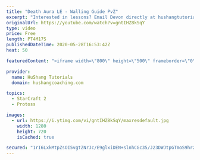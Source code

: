 ```yaml
---
title: "Death Aura LE - Walling Guide PvZ"
excerpt: "Interested in lessons? Email Devon directly at hushangtutorials@outlook.com ------------------------------------------------------------------------------------------------------- Want to support HuShang Tutorials directly? Patreon is a website where you can contribute a monthly donation that will help"
originalUrl: https://youtube.com/watch?v=gntIHZ8kSqY
type: video
price: Free
length: PT4M17S
publishedDateTime: 2020-05-28T16:53:42Z
heat: 50

featuredContent: "<iframe width=\"800\" height=\"500\" frameborder=\"0\" src=\"https://www.youtube.com/embed/gntIHZ8kSqY\" allow=\"accelerometer; autoplay; encrypted-media; gyroscope; picture-in-picture\" allowfullscreen></iframe>"

provider:
  name: HuShang Tutorials
  domain: hushangcoaching.com

topics:
  - StarCraft 2
  - Protoss

images:
  - url: https://i.ytimg.com/vi/gntIHZ8kSqY/maxresdefault.jpg
    width: 1280
    height: 720
    isCached: true

secured: "1rI6LxkMtpZsOI5vgtZNrJc/E9glxiDEN+slnhCGc35/J23DWJtpGTmoS9hrzi5aPSbyNRrF1xbEnpDBolr62JGYeYX434fBq9uHoIy/qKpyimg9yrHwNc7huV9eNiHYE3ht6G7Z3Kh+c5jhMG7sUQNG1vcRsAXv2h8mDwxgD/7ZYGPkvaxbjgfI5jwLYTZFagor6S+xMzw++Z2AAKgZBPNttnvkd17Ad1/8Vfs8dVQgCkULi2SIYTqHizF+ZlVuPg2Scua5N2j2y/XWLDKdNIgsMMmX61IPuOd315dqLDtZ/JorUQY9c6px2zmgMXG37kjBJAm55k6I1ma9vcJ0gAxqLTqt5IUwy5IHMnoUS/0OeJa0vlPBMeRcBNbQbl+ie0edTUzw9zn4RNQnVRftEjV0PuHVStkM61ErZI6WDbk=;j3GbffBrwM2cBj2kqIxlHQ=="
---
```


